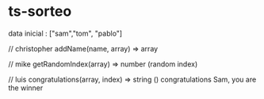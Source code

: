 # ts-sorteo

data inicial :  ["sam","tom", "pablo"]

// christopher
addName(name, array) => array

// mike
getRandomIndex(array) => number (random index)

// luis
congratulations(array, index) => string () congratulations Sam, you are the winner

